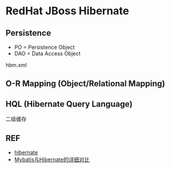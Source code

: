 # RedHat JBoss Hibernate

## Persistence

- PO = Persistence Object
- DAO = Data Access Object

hbm.xml

## O-R Mapping (Object/Relational Mapping)

## HQL (Hibernate Query Language)


二级缓存


## REF

- [hibernate](http://hibernate.org/orm/)
- [Mybatis与Hibernate的详细对比](http://blog.csdn.net/jiuqiyuliang/article/details/45378065)